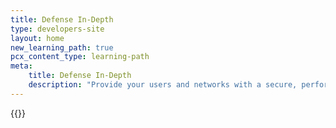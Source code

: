 ```yaml
---
title: Defense In-Depth
type: developers-site
layout: home
new_learning_path: true
pcx_content_type: learning-path
meta:
    title: Defense In-Depth
    description: "Provide your users and networks with a secure, performant, and flexible path to the Internet."
---
```


{{<learning-path file="defense-in-depth.json">}}
